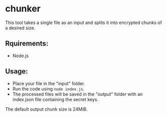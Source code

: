 # chunker
This tool takes a single file as an input and splits it into encrypted chunks of a desired size.



Rquirements:
--------------------
- Node.js

Usage:
--------------------
- Place your file in the "input" folder.
- Run the code using `node index.js`.
- The processed files will be saved in the "output" folder with an index.json file containing the secret keys.

The default output chunk size is 24MiB.
